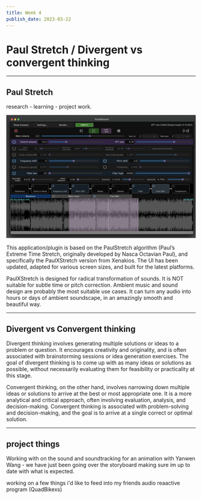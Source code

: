```yaml
---
title: Week 4
publish_date: 2023-03-22
---
```



# Paul Stretch / Divergent vs convergent thinking   #
---

## Paul Stretch ##

research - learning - project work.



![Photo N/A](./img/PaulStrech.png)

This application/plugin is based on the PaulStretch algorithm (Paul’s Extreme Time Stretch, originally developed by Nasca Octavian Paul), and specifically the PaulXStretch version from Xenakios. The UI has been updated, adapted for various screen sizes, and built for the latest platforms.

 PaulXStretch is designed for radical transformation of sounds. It is NOT suitable for subtle time or pitch correction. Ambient music and sound design are probably the most suitable use cases. It can turn any audio into hours or days of ambient soundscape, in an amazingly smooth and beautiful way.



---

## Divergent vs Convergent thinking ##




Divergent thinking involves generating multiple solutions or ideas to a problem or question. It encourages creativity and originality, and is often associated with brainstorming sessions or idea generation exercises. The goal of divergent thinking is to come up with as many ideas or solutions as possible, without necessarily evaluating them for feasibility or practicality at this stage.

Convergent thinking, on the other hand, involves narrowing down multiple ideas or solutions to arrive at the best or most appropriate one. It is a more analytical and critical approach, often involving evaluation, analysis, and decision-making. Convergent thinking is associated with problem-solving and decision-making, and the goal is to arrive at a single correct or optimal solution.





---

## project things ##


Working with on the sound and soundtracking for an animation with Yanwen Wang - we have just been going over the storyboard making sure im up to date with what is expected.


working on a few things i'd like to feed into my friends audio reaactive program (QuadBikexs)